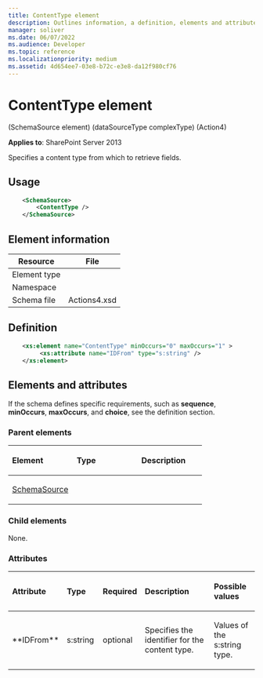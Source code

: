```yaml
---
title: ContentType element
description: Outlines information, a definition, elements and attributes for the ContentType element in Sharepoint.
manager: soliver
ms.date: 06/07/2022
ms.audience: Developer
ms.topic: reference
ms.localizationpriority: medium
ms.assetid: 4d654ee7-03e8-b72c-e3e8-da12f980cf76
---
```


# ContentType element

(SchemaSource element) (dataSourceType complexType) (Action4)

**Applies to**: SharePoint Server 2013

Specifies a content type from which to retrieve fields.

## Usage

```XML
    <SchemaSource>
        <ContentType />
    </SchemaSource>
```

## Element information

| Resource  |  File |
|---|---|
| Element type |  |
| Namespace    |  |
| Schema file   | Actions4.xsd |

## Definition

```XML
    <xs:element name="ContentType" minOccurs="0" maxOccurs="1" >
         <xs:attribute name="IDFrom" type="s:string" />
    </xs:element>
```

## Elements and attributes

If the schema defines specific requirements, such as **sequence**, **minOccurs**, **maxOccurs**, and **choice**, see the definition section.

### Parent elements

<table>
<colgroup>
<col width="33%" />
<col width="33%" />
<col width="33%" />
</colgroup>
<thead>
<tr class="header">
<th align="left"><p>Element</p></th>
<th align="left"><p>Type</p></th>
<th align="left"><p>Description</p></th>
</tr>
</thead>
<tbody>
<tr class="odd">
<td align="left"><p><a href="schemasource-element-datasourcetype-complextypeaction4.md">SchemaSource</a></p></td>
<td align="left"><p></p></td>
<td align="left"><p></p></td>
</tr>
</tbody>
</table>

### Child elements

None.

### Attributes

<table>
<colgroup>
<col width="15%" />
<col width="15%" />
<col width="15%" />
<col width="35%" />
<col width="20%" />
</colgroup>
<thead>
<tr class="header">
<th align="left"><p>Attribute</p></th>
<th align="left"><p>Type</p></th>
<th align="left"><p>Required</p></th>
<th align="left"><p>Description</p></th>
<th align="left"><p>Possible values</p></th>
</tr>
</thead>
<tbody>
<tr class="odd">
<td align="left"><p>**IDFrom**</p></td>
<td align="left"><p>s:string</p></td>
<td align="left"><p>optional</p></td>
<td align="left"><p>Specifies the identifier for the content type.</p></td>
<td align="left"><p>Values of the s:string type.</p></td>
</tr>
</tbody>
</table>
